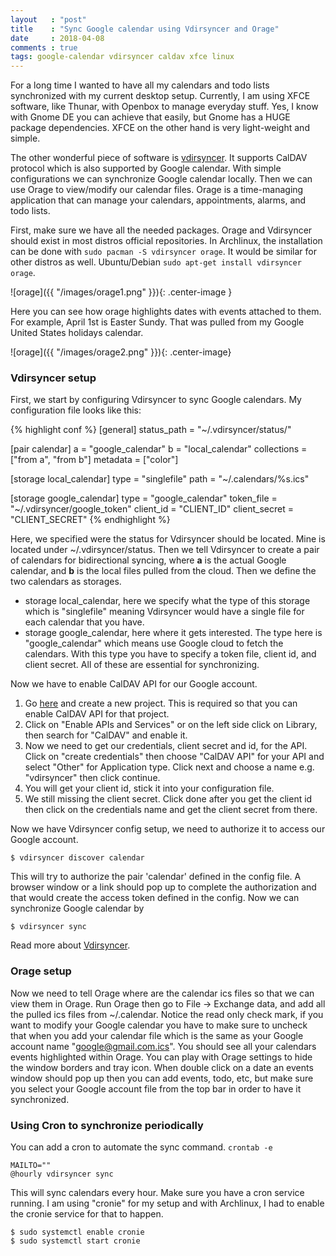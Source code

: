 ```yaml
---
layout   : "post"
title    : "Sync Google calendar using Vdirsyncer and Orage"
date     : 2018-04-08
comments : true
tags: google-calendar vdirsyncer caldav xfce linux
---
```


For a long time I wanted to have all my calendars and todo lists synchronized with my current desktop setup. Currently, I am using XFCE software, like Thunar, with Openbox to manage everyday stuff. Yes, I know with Gnome DE you can achieve that easily, but Gnome has a HUGE package dependencies. XFCE on the other hand is very light-weight and simple.

The other wonderful piece of software is [vdirsyncer](https://vdirsyncer.pimutils.org). It supports CalDAV protocol which is also supported by Google calendar. With simple configurations we can synchronize Google calendar locally. Then we can use Orage to view/modify our calendar files. Orage is a time-managing application that can manage your calendars, appointments, alarms, and todo lists.

First, make sure we have all the needed packages. Orage and Vdirsyncer should exist in most distros official repositories. In Archlinux, the installation can be done with `sudo pacman -S vdirsyncer orage`. It would be similar for other distros as well. Ubuntu/Debian `sudo apt-get install vdirsyncer orage`.

![orage]({{ "/images/orage1.png" }}){: .center-image }

Here you can see how orage highlights dates with events attached to them. For example, April 1st is Easter Sundy. That was pulled from my Google United States holidays calendar.

![orage]({{ "/images/orage2.png" }}){: .center-image}

### Vdirsyncer setup

First, we start by configuring Vdirsyncer to sync Google calendars. My configuration file looks like this:

{% highlight conf %}
[general]
status_path = "~/.vdirsyncer/status/"

[pair calendar]
a = "google_calendar"
b = "local_calendar"
collections = ["from a", "from b"]
metadata = ["color"]

[storage local_calendar]
type = "singlefile"
path = "~/.calendars/%s.ics"

[storage google_calendar]
type = "google_calendar"
token_file = "~/.vdirsyncer/google_token"
client_id = "CLIENT_ID"
client_secret = "CLIENT_SECRET"
{% endhighlight %}

Here, we specified were the status for Vdirsyncer should be located. Mine is located under ~/.vdirsyncer/status. Then we tell Vdirsyncer to create a pair of calendars for bidirectional syncing, where **a** is the actual Google calendar, and **b** is the local files pulled from the cloud. Then we define the two calendars as storages.

* storage local_calendar, here we specify what the type of this storage which is "singlefile" meaning Vdirsyncer would have a single file for each calendar that you have.
* storage google_calendar, here where it gets interested. The type here is "google_calendar" which means use Google cloud to fetch the calendars. With this type you have to specify a token file, client id, and client secret. All of these are essential for synchronizing.

Now we have to enable CalDAV API for our Google account.

1. Go [here](https://console.developers.google.com) and create a new project. This is required so that you can enable CalDAV API for that project.
2. Click on "Enable APIs and Services" or on the left side click on Library, then search for "CalDAV" and enable it.
3. Now we need to get our credentials, client secret and id, for the API. Click on "create credentials" then choose "CalDAV API" for your API and select "Other" for Application type. Click next and choose a name e.g. "vdirsyncer" then click continue.
4. You will get your client id, stick it into your configuration file.
5. We still missing the client secret. Click done after you get the client id then click on the credentials name and get the client secret from there.

Now we have Vdirsyncer config setup, we need to authorize it to access our Google account.

```
$ vdirsyncer discover calendar
```

This will try to authorize the pair 'calendar' defined in the config file. A browser window or a link should pop up to complete the authorization and that would create the access token defined in the config.
Now we can synchronize Google calendar by

```
$ vdirsyncer sync
```
Read more about [Vdirsyncer](https://vdirsyncer.pimutils.org/en/stable/index.html).

### Orage setup

Now we need to tell Orage where are the calendar ics files so that we can view them in Orage. Run Orage then go to File -> Exchange data, and add all the pulled ics files from ~/.calendar. Notice the read only check mark, if you want to modify your Google calendar you have to make sure to uncheck that when you add your calendar file which is the same as your Google account name "google@gmail.com.ics".
You should see all your calendars events highlighted within Orage. You can play with Orage settings to hide the window borders and tray icon. When double click on a date an events window should pop up then you can add events, todo, etc, but make sure you select your Google account file from the top bar in order to have it synchronized.

### Using Cron to synchronize periodically

You can add a cron to automate the sync command. `crontab -e`

```
MAILTO=""
@hourly vdirsyncer sync
```

This will sync calendars every hour. Make sure you have a cron service running. I am using "cronie" for my setup and with Archlinux, I had to enable the cronie service for that to happen.

```
$ sudo systemctl enable cronie
$ sudo systemctl start cronie
```

